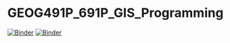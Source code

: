 # GEOG491P_691P_GIS_Programming
[![Binder](https://mybinder.org/badge_logo.svg)](https://mybinder.org/v2/gh/salapayca/GEOG491P_691P_GIS_Programming/master)
[![Binder](http://mybinder.org/badge.svg)](http://mybinder.org/v2/gh/salapayca/GEOG491P_691P_GIS_Programming/master?filepath=Python_Numbers.ipynb)
